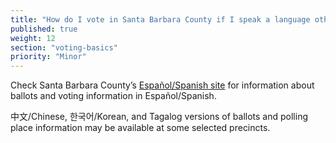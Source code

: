 ```yaml
---
title: "How do I vote in Santa Barbara County if I speak a language other than English?"
published: true
weight: 12
section: "voting-basics"
priority: "Minor"
---
```


Check Santa Barbara County’s [Español/Spanish site](http://www.sbcvote.com/Elections_Spanish/Elections.aspx) for information about ballots and voting information in Español/Spanish.  

中文/Chinese, 한국어/Korean, and Tagalog versions of ballots and polling place information may be available at some selected precincts.  
